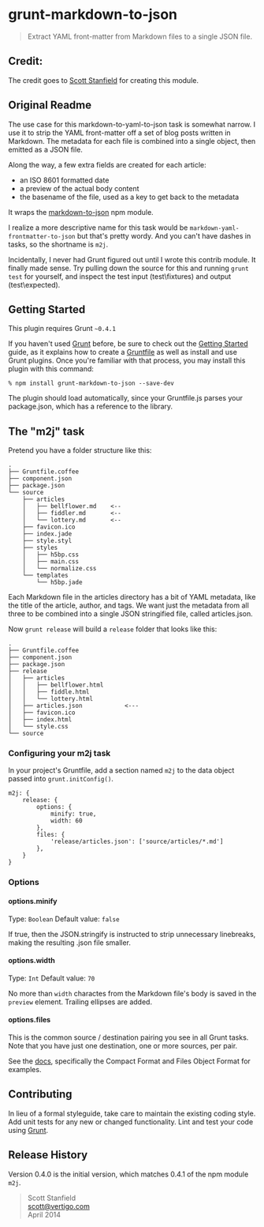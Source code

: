 # grunt-markdown-to-json

> Extract YAML front-matter from Markdown files to a single JSON file.

## Credit:
The credit goes to [Scott Stanfield](https://github.com/scottstanfield) for creating this module.

## Original Readme

The use case for this markdown-to-yaml-to-json task is somewhat narrow.
I use it to strip the YAML front-matter off a set of blog posts written
in Markdown. The metadata for each file is combined into a single
object, then emitted as a JSON file.

Along the way, a few extra fields are created for each article:

- an ISO 8601 formatted date
- a preview of the actual body content
- the basename of the file, used as a key to get back to the metadata

It wraps the
[markdown-to-json](https://github.com/Campus-Labs-Marketing/markdown-to-json.git)
npm module.

I realize a more descriptive name for this task would be
`markdown-yaml-frontmatter-to-json` but that's pretty wordy. And you
can't have dashes in tasks, so the shortname is `m2j`.

Incidentally, I never had Grunt figured out until I wrote this contrib
module. It finally made sense. Try pulling down the source for this and
running `grunt test` for yourself, and inspect the test input
(test\fixtures) and output (test\expected).

## Getting Started
This plugin requires Grunt `~0.4.1`

If you haven't used [Grunt](http://gruntjs.com/) before, be sure to
check out the [Getting Started](http://gruntjs.com/getting-started)
guide, as it explains how to create a
[Gruntfile](http://gruntjs.com/sample-gruntfile) as well as install and
use Grunt plugins. Once you're familiar with that process, you may
install this plugin with this command:

	% npm install grunt-markdown-to-json --save-dev

The plugin should load automatically, since your Gruntfile.js parses
your package.json, which has a reference to the library.


## The "m2j" task

Pretend you have a folder structure like this:

    .
    ├── Gruntfile.coffee
    ├── component.json
    ├── package.json
    └── source
        ├── articles
        │   ├── bellflower.md    <--
        │   ├── fiddler.md       <--
        │   └── lottery.md       <--
        ├── favicon.ico
        ├── index.jade
        ├── style.styl
        ├── styles
        │   ├── h5bp.css
        │   ├── main.css
        │   └── normalize.css
        └── templates
            └── h5bp.jade

Each Markdown file in the articles directory has a bit of YAML metadata, like
the title of the article, author, and tags. We want just the metadata from all
three to be combined into a single JSON stringified file, called articles.json.

Now `grunt release` will build a `release` folder that looks like this:

    .
    ├── Gruntfile.coffee
    ├── component.json
    ├── package.json
    ├── release
    │   ├── articles
    │   │   ├── bellflower.html
    │   │   ├── fiddle.html
    │   │   └── lottery.html
    │   ├── articles.json            <---
    │   ├── favicon.ico
    │   ├── index.html
    │   └── style.css
    └── source


### Configuring your m2j task

In your project's Gruntfile, add a section named `m2j` to
the data object passed into `grunt.initConfig()`.

	m2j: {
		release: {
			options: {
				minify: true,
				width: 60
			},
			files: {
				'release/articles.json': ['source/articles/*.md']
			},
		}
	}

### Options

#### options.minify
Type: `Boolean`
Default value: `false`

If true, then the JSON.stringify is instructed to strip unnecessary
linebreaks, making the resulting .json file smaller.

#### options.width
Type: `Int`
Default value: `70`

No more than `width` charactes from the Markdown file's body is saved in
the `preview` element. Trailing ellipses are added.

#### options.files
This is the common source / destination pairing you see in all Grunt
tasks. Note that you have just one destination, one or more sources, per pair.

See the [docs](http://gruntjs.com/configuring-tasks#compact-format),
specifically the Compact Format and Files Object Format for examples.

## Contributing

In lieu of a formal styleguide, take care to maintain the existing
coding style. Add unit tests for any new or changed functionality. Lint
and test your code using [Grunt](http://gruntjs.com/).

## Release History
Version 0.4.0 is the initial version, which matches 0.4.1 of the npm
module `m2j`.

> Scott Stanfield  
> scott@vertigo.com  
> April 2014  
